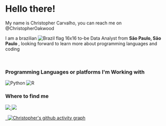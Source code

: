 #  Hello there! #


My name is Christopher Carvalho, you can reach me on @ChristopherOakwood

I am a brazilian ![Brazil flag 16x16](https://user-images.githubusercontent.com/110235306/187130599-b2b8580b-7ae7-40de-a72c-1a2302375d23.png) to-be Data Analyst from <b> São Paulo, São Paulo </b>, looking forward to learn more about programming languages and coding

&nbsp;

### Programming Languages or platforms I'm Working with ###

![Python](https://img.shields.io/badge/python-3670A0?style=for-the-badge&logo=python&logoColor=ffdd54)
![R](https://img.shields.io/badge/r-%23276DC3.svg?style=for-the-badge&logo=r&logoColor=white)

### Where to find me ###

<a href="https://www.linkedin.com/in/christopher-carvalho-330685ba/"/>
<img src="https://img.shields.io/badge/LinkedIn-0077B5?style=for-the-badge&logo=linkedin&logoColor=white"/>    

<a href="https://github.com/ChristopherOakwood"/> 
<img src="https://img.shields.io/badge/GitHub-100000?style=for-the-badge&logo=github&logoColor=white"/>

&nbsp;
[![Christopher's github activity graph](https://activity-graph.herokuapp.com/graph?username=ChristopherOakwood&theme=xcode)](https://github.com/ashutosh00710/github-readme-activity-graph)

<!---
ChristopherOakwood/ChristopherOakwood is a ✨ special ✨ repository because its `README.md` (this file) appears on your GitHub profile.
You can click the Preview link to take a look at your changes.
--->
